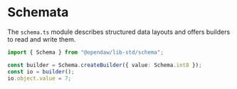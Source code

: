 # Schemata

The `schema.ts` module describes structured data layouts and offers builders
to read and write them.

```ts
import { Schema } from "@opendaw/lib-std/schema";

const builder = Schema.createBuilder({ value: Schema.int8 });
const io = builder();
io.object.value = 7;
```
